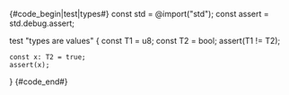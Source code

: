 {#code_begin|test|types#}
const std = @import("std");
const assert = std.debug.assert;

test "types are values" {
    const T1 = u8;
    const T2 = bool;
    assert(T1 != T2);

    const x: T2 = true;
    assert(x);
}
{#code_end#}